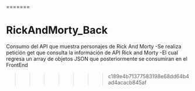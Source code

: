 =======
# RickAndMorty_Back
Consumo del API que muestra personajes de Rick And Morty
-Se realiza petición get que consulta la información de API Rick and Morty
-El cual regresa un array de objetos JSON que posteriormente se consumiran en el FrontEnd
>>>>>>> c189e4b71377583198e68dd64b4ad4acacb845af
